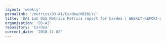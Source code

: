 ```yaml
---
layout: 'weekly'
permalink: '/metrics/D3-AI/Cardea/WEEKLY/'
title: 'DAI Lab OSS Metrics Metrics report for Cardea | WEEKLY-REPORT-2018-11-02'
organization: 'D3-AI'
repository: 'Cardea'
current_date: '2018-11-02'
---
```

